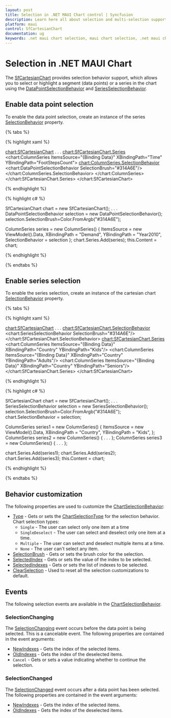 ```yaml
---
layout: post
title: Selection in .NET MAUI Chart control | Syncfusion
description: Learn here all about selection and multi-selection support in Syncfusion .NET MAUI Chart (SfCartesianChart) control.
platform: maui
control: SfCartesianChart
documentation: ug
keywords: .net maui chart selection, maui chart selection, .net maui chart selection customization, syncfusion maui chart selection, .net maui chart highlighting, .net maui chart highlighting visualization.
---
```


# Selection in .NET MAUI Chart

The [SfCartesianChart](https://help.syncfusion.com/cr/maui/Syncfusion.Maui.Charts.SfCartesianChart.html) provides selection behavior support, which allows you to select or highlight a segment (data points) or a series in the chart using the [DataPointSelectionBehavior](https://help.syncfusion.com/cr/maui/Syncfusion.Maui.Charts.DataPointSelectionBehavior.html) and [SeriesSelectionBehavior](https://help.syncfusion.com/cr/maui/Syncfusion.Maui.Charts.SeriesSelectionBehavior.html).

## Enable data point selection

To enable the data point selection, create an instance of the series [SelectionBehavior](https://help.syncfusion.com/cr/maui/Syncfusion.Maui.Charts.ChartSeries.html#Syncfusion_Maui_Charts_ChartSeries_SelectionBehavior) property.

{% tabs %}

{% highlight xaml %}

<chart:SfCartesianChart>
    . . .
    <chart:SfCartesianChart.Series>
        <chart:ColumnSeries ItemsSource="{Binding Data}" 
                            XBindingPath="Time"
                            YBindingPath="FootStepsCount">
            <chart:ColumnSeries.SelectionBehavior>
                <chart:DataPointSelectionBehavior SelectionBrush="#314A6E"/>
            </chart:ColumnSeries.SelectionBehavior>
        </chart:ColumnSeries>
    </chart:SfCartesianChart.Series>
</chart:SfCartesianChart>

{% endhighlight %}

{% highlight c# %}

SfCartesianChart chart = new SfCartesianChart();
. . .
DataPointSelectionBehavior selection = new DataPointSelectionBehavior();
selection.SelectionBrush=Color.FromArgb("#314A6E");

ColumnSeries series = new ColumnSeries()
{
    ItemsSource = new ViewModel().Data,
    XBindingPath = "Demand",
    YBindingPath = "Year2010",
    SelectionBehavior = selection
};
chart.Series.Add(series);
this.Content = chart;

{% endhighlight %}

{% endtabs %}

## Enable series selection

To enable the series selection, create an instance of the cartesian chart [SelectionBehavior](https://help.syncfusion.com/cr/maui/Syncfusion.Maui.Charts.SfCartesianChart.html#Syncfusion_Maui_Charts_SfCartesianChart_SelectionBehavior) property.

{% tabs %}

{% highlight xaml %}

<chart:SfCartesianChart>
    . . .
    <chart:SfCartesianChart.SelectionBehavior>
        <chart:SeriesSelectionBehavior SelectionBrush="#314A6E"/>
    </chart:SfCartesianChart.SelectionBehavior>
    <chart:SfCartesianChart.Series>
        <chart:ColumnSeries ItemsSource="{Binding Data}" 
                            XBindingPath="Country"
                            YBindingPath="Kids"/>
        <chart:ColumnSeries ItemsSource="{Binding Data}" 
                            XBindingPath="Country"
                            YBindingPath="Adults"/>
        <chart:ColumnSeries ItemsSource="{Binding Data}" 
                            XBindingPath="Country"
                            YBindingPath="Seniors"/>
    </chart:SfCartesianChart.Series>
</chart:SfCartesianChart>

{% endhighlight %}

{% highlight c# %}

SfCartesianChart chart = new SfCartesianChart();
. . .
SeriesSelectionBehavior selection = new SeriesSelectionBehavior();
selection.SelectionBrush=Color.FromArgb("#314A6E");
chart.SelectionBehavior = selection;

ColumnSeries series1 = new ColumnSeries()
{
    ItemsSource = new ViewModel().Data,
    XBindingPath = "Country",
    YBindingPath = "Kids",
};
ColumnSeries series2 = new ColumnSeries()
{ . . . };
ColumnSeries series3 = new ColumnSeries()
{ . . . };

chart.Series.Add(series1);
chart.Series.Add(series2);
chart.Series.Add(series3);
this.Content = chart;

{% endhighlight %}

{% endtabs %}

## Behavior customization 

The following properties are used to customize the [ChartSelectionBehavior](https://help.syncfusion.com/cr/maui/Syncfusion.Maui.Charts.ChartSelectionBehavior.html):

* [Type](https://help.syncfusion.com/cr/maui/Syncfusion.Maui.Charts.ChartSelectionBehavior.html#Syncfusion_Maui_Charts_ChartSelectionBehavior_Type) - Gets or sets the [ChartSelectionType](https://help.syncfusion.com/cr/maui/Syncfusion.Maui.Charts.ChartSelectionType.html) for the selection behavior.     
Chart selection types:
    * `Single` - The user can select only one item at a time
    * `SingleDeselect` - The user can select and deselect only one item at a time.
    * `Multiple` - The user can select and deselect multiple items at a time.
    * `None` - The user can't select any item.
* [SelectionBrush](https://help.syncfusion.com/cr/maui/Syncfusion.Maui.Charts.ChartSelectionBehavior.html#Syncfusion_Maui_Charts_ChartSelectionBehavior_SelectionBrush) - Gets or sets the brush color for the selection.
* [SelectedIndex](https://help.syncfusion.com/cr/maui/Syncfusion.Maui.Charts.ChartSelectionBehavior.html#Syncfusion_Maui_Charts_ChartSelectionBehavior_SelectedIndex) - Gets or sets the value of the index to be selected.
* [SelectedIndexes](https://help.syncfusion.com/cr/maui/Syncfusion.Maui.Charts.ChartSelectionBehavior.html#Syncfusion_Maui_Charts_ChartSelectionBehavior_SelectedIndexes) - Gets or sets the list of indexes to be selected.
* [ClearSelection](https://help.syncfusion.com/cr/maui/Syncfusion.Maui.Charts.ChartSelectionBehavior.html#Syncfusion_Maui_Charts_ChartSelectionBehavior_ClearSelection) - Used to reset all the selection customizations to default.

## Events

The following selection events are available in the [ChartSelectionBehavior](https://help.syncfusion.com/cr/maui/Syncfusion.Maui.Charts.ChartSelectionBehavior.html).

### SelectionChanging

The [SelectionChanging](https://help.syncfusion.com/cr/maui/Syncfusion.Maui.Charts.ChartSelectionBehavior.html#Syncfusion_Maui_Charts_ChartSelectionBehavior_SelectionChanging) event occurs before the data point is being selected. This is a cancelable event. The following properties are contained in the event arguments:

* [NewIndexes](https://help.syncfusion.com/cr/maui/Syncfusion.Maui.Charts.ChartSelectionChangingEventArgs.html#Syncfusion_Maui_Charts_ChartSelectionChangingEventArgs_NewIndexes) - Gets the index of the selected items.
* [OldIndexes](https://help.syncfusion.com/cr/maui/Syncfusion.Maui.Charts.ChartSelectionChangingEventArgs.html#Syncfusion_Maui_Charts_ChartSelectionChangingEventArgs_OldIndexes) - Gets the index of the deselected items.
* `Cancel` - Gets or sets a value indicating whether to continue the selection.

### SelectionChanged

The [SelectionChanged](https://help.syncfusion.com/cr/maui/Syncfusion.Maui.Charts.ChartSelectionBehavior.html#Syncfusion_Maui_Charts_ChartSelectionBehavior_SelectionChanged) event occurs after a data point has been selected. The following properties are contained in the event arguments:

* [NewIndexes](https://help.syncfusion.com/cr/maui/Syncfusion.Maui.Charts.ChartSelectionChangedEventArgs.html#Syncfusion_Maui_Charts_ChartSelectionChangedEventArgs_NewIndexes) - Gets the index of the selected items.
* [OldIndexes](https://help.syncfusion.com/cr/maui/Syncfusion.Maui.Charts.ChartSelectionChangedEventArgs.html#Syncfusion_Maui_Charts_ChartSelectionChangedEventArgs_OldIndexes) - Gets the index of the deselected items.